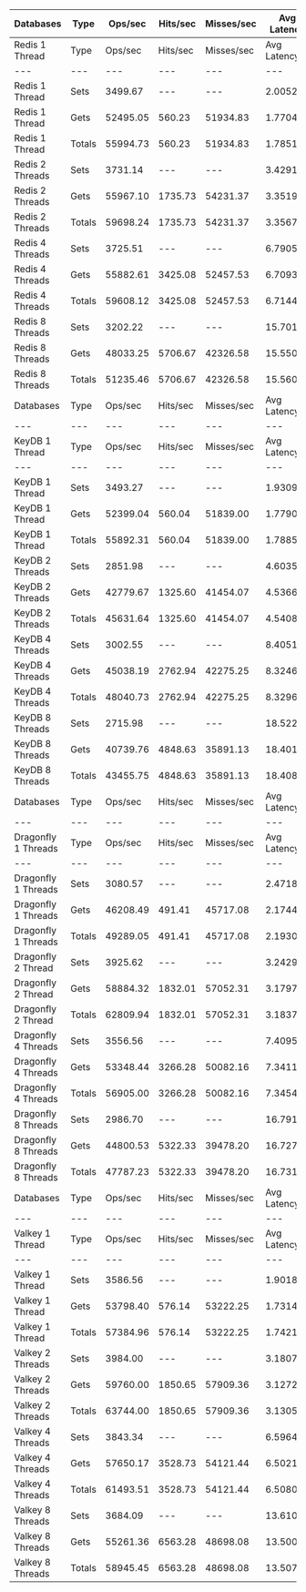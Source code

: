 | Databases | Type | Ops/sec | Hits/sec | Misses/sec | Avg Latency | p50 Latency | p99 Latency | p99.9 Latency | KB/sec |
| --- | --- | --- | --- | --- | --- | --- | --- | --- | --- |
| Redis 1 Thread | Type | Ops/sec | Hits/sec | Misses/sec | Avg Latency | p50 Latency | p99 Latency | p99.9 Latency | KB/sec |
| --- | --- | --- | --- | --- | --- | --- | --- | --- | --- |
Redis 1 Thread | Sets | 3499.67 | --- | --- | 2.00524 | 1.71900 | 5.43900 | 38.91100 | 3663.69 |
Redis 1 Thread | Gets | 52495.05 | 560.23 | 51934.83 | 1.77049 | 1.69500 | 4.12700 | 7.99900 | 2561.38 |
Redis 1 Thread | Totals | 55994.73 | 560.23 | 51934.83 | 1.78516 | 1.69500 | 4.19100 | 8.76700 | 6225.08 |
Redis 2 Threads | Sets | 3731.14 | --- | --- | 3.42910 | 3.16700 | 10.23900 | 14.78300 | 3906.01 |
Redis 2 Threads | Gets | 55967.10 | 1735.73 | 54231.37 | 3.35196 | 3.15100 | 8.38300 | 13.82300 | 3873.68 |
Redis 2 Threads | Totals | 59698.24 | 1735.73 | 54231.37 | 3.35678 | 3.15100 | 8.44700 | 13.95100 | 7779.69 |
Redis 4 Threads | Sets | 3725.51 | --- | --- | 6.79059 | 6.27100 | 17.40700 | 26.75100 | 3900.11 |
Redis 4 Threads | Gets | 55882.61 | 3425.08 | 52457.53 | 6.70936 | 6.23900 | 17.02300 | 26.62300 | 5566.42 |
Redis 4 Threads | Totals | 59608.12 | 3425.08 | 52457.53 | 6.71444 | 6.23900 | 17.02300 | 26.62300 | 9466.53 |
Redis 8 Threads | Sets | 3202.22 | --- | --- | 15.70101 | 14.52700 | 44.54300 | 68.60700 | 3352.30 |
Redis 8 Threads | Gets | 48033.25 | 5706.67 | 42326.58 | 15.55094 | 14.39900 | 43.26300 | 71.16700 | 7558.02 |
Redis 8 Threads | Totals | 51235.46 | 5706.67 | 42326.58 | 15.56032 | 14.46300 | 43.51900 | 70.65500 | 10910.32 |
| Databases | Type | Ops/sec | Hits/sec | Misses/sec | Avg Latency | p50 Latency | p99 Latency | p99.9 Latency | KB/sec |
| --- | --- | --- | --- | --- | --- | --- | --- | --- | --- |
| KeyDB 1 Thread | Type | Ops/sec | Hits/sec | Misses/sec | Avg Latency | p50 Latency | p99 Latency | p99.9 Latency | KB/sec |
| --- | --- | --- | --- | --- | --- | --- | --- | --- | --- |
KeyDB 1 Thread | Sets | 3493.27 | --- | --- | 1.93097 | 1.75100 | 5.91900 | 25.72700 | 3656.99 |
KeyDB 1 Thread | Gets | 52399.04 | 560.04 | 51839.00 | 1.77906 | 1.73500 | 3.93500 | 8.57500 | 2557.54 |
KeyDB 1 Thread | Totals | 55892.31 | 560.04 | 51839.00 | 1.78856 | 1.74300 | 3.96700 | 9.21500 | 6214.53 |
KeyDB 2 Threads | Sets | 2851.98 | --- | --- | 4.60359 | 3.61500 | 17.79100 | 24.06300 | 2985.64 |
KeyDB 2 Threads | Gets | 42779.67 | 1325.60 | 41454.07 | 4.53662 | 3.59900 | 16.76700 | 25.08700 | 2959.79 |
KeyDB 2 Threads | Totals | 45631.64 | 1325.60 | 41454.07 | 4.54080 | 3.59900 | 16.89500 | 25.08700 | 5945.43 |
KeyDB 4 Threads | Sets | 3002.55 | --- | --- | 8.40513 | 7.74300 | 21.24700 | 30.33500 | 3143.27 |
KeyDB 4 Threads | Gets | 45038.19 | 2762.94 | 42275.25 | 8.32461 | 7.71100 | 21.24700 | 30.59100 | 4488.75 |
KeyDB 4 Threads | Totals | 48040.73 | 2762.94 | 42275.25 | 8.32964 | 7.71100 | 21.24700 | 30.59100 | 7632.02 |
KeyDB 8 Threads | Sets | 2715.98 | --- | --- | 18.52266 | 17.27900 | 49.91900 | 73.21500 | 2843.28 |
KeyDB 8 Threads | Gets | 40739.76 | 4848.63 | 35891.13 | 18.40127 | 17.15100 | 50.17500 | 74.75100 | 6418.90 |
KeyDB 8 Threads | Totals | 43455.75 | 4848.63 | 35891.13 | 18.40886 | 17.27900 | 50.17500 | 74.75100 | 9262.17 |
| Databases | Type | Ops/sec | Hits/sec | Misses/sec | Avg Latency | p50 Latency | p99 Latency | p99.9 Latency | KB/sec |
| --- | --- | --- | --- | --- | --- | --- | --- | --- | --- |
| Dragonfly 1 Threads | Type | Ops/sec | Hits/sec | Misses/sec | Avg Latency | p50 Latency | p99 Latency | p99.9 Latency | KB/sec |
| --- | --- | --- | --- | --- | --- | --- | --- | --- | --- |
Dragonfly 1 Threads | Sets | 3080.57 | --- | --- | 2.47182 | 1.84700 | 8.25500 | 44.79900 | 3224.95 |
Dragonfly 1 Threads | Gets | 46208.49 | 491.41 | 45717.08 | 2.17442 | 1.83900 | 5.27900 | 9.66300 | 2252.91 |
Dragonfly 1 Threads | Totals | 49289.05 | 491.41 | 45717.08 | 2.19301 | 1.83900 | 5.31100 | 10.55900 | 5477.86 |
Dragonfly 2 Thread | Sets | 3925.62 | --- | --- | 3.24293 | 2.78300 | 11.39100 | 17.79100 | 4109.61 |
Dragonfly 2 Thread | Gets | 58884.32 | 1832.01 | 57052.31 | 3.17976 | 2.75100 | 10.94300 | 16.76700 | 4081.42 |
Dragonfly 2 Thread | Totals | 62809.94 | 1832.01 | 57052.31 | 3.18370 | 2.75100 | 11.00700 | 16.76700 | 8191.03 |
Dragonfly 4 Threads | Sets | 3556.56 | --- | --- | 7.40951 | 6.84700 | 19.19900 | 27.00700 | 3723.25 |
Dragonfly 4 Threads | Gets | 53348.44 | 3266.28 | 50082.16 | 7.34113 | 6.81500 | 18.94300 | 27.90300 | 5310.49 |
Dragonfly 4 Threads | Totals | 56905.00 | 3266.28 | 50082.16 | 7.34540 | 6.81500 | 18.94300 | 27.90300 | 9033.74 |
Dragonfly 8 Threads | Sets | 2986.70 | --- | --- | 16.79180 | 15.67900 | 47.10300 | 77.31100 | 3126.68 |
Dragonfly 8 Threads | Gets | 44800.53 | 5322.33 | 39478.20 | 16.72724 | 15.61500 | 46.84700 | 78.33500 | 7049.08 |
Dragonfly 8 Threads | Totals | 47787.23 | 5322.33 | 39478.20 | 16.73127 | 15.61500 | 46.84700 | 78.33500 | 10175.76 |
| Databases | Type | Ops/sec | Hits/sec | Misses/sec | Avg Latency | p50 Latency | p99 Latency | p99.9 Latency | KB/sec |
| --- | --- | --- | --- | --- | --- | --- | --- | --- | --- |
| Valkey 1 Thread | Type | Ops/sec | Hits/sec | Misses/sec | Avg Latency | p50 Latency | p99 Latency | p99.9 Latency | KB/sec |
| --- | --- | --- | --- | --- | --- | --- | --- | --- | --- |
Valkey 1 Thread | Sets | 3586.56 | --- | --- | 1.90189 | 1.55900 | 4.19100 | 33.02300 | 3754.65 |
Valkey 1 Thread | Gets | 53798.40 | 576.14 | 53222.25 | 1.73145 | 1.55900 | 3.55100 | 7.42300 | 2626.99 |
Valkey 1 Thread | Totals | 57384.96 | 576.14 | 53222.25 | 1.74210 | 1.55900 | 3.58300 | 8.31900 | 6381.65 |
Valkey 2 Threads | Sets | 3984.00 | --- | --- | 3.18072 | 2.97500 | 8.70300 | 13.88700 | 4170.72 |
Valkey 2 Threads | Gets | 59760.00 | 1850.65 | 57909.36 | 3.12720 | 2.94300 | 8.06300 | 13.63100 | 4133.48 |
Valkey 2 Threads | Totals | 63744.00 | 1850.65 | 57909.36 | 3.13055 | 2.94300 | 8.09500 | 13.69500 | 8304.20 |
Valkey 4 Threads | Sets | 3843.34 | --- | --- | 6.59649 | 6.11100 | 16.89500 | 25.72700 | 4023.47 |
Valkey 4 Threads | Gets | 57650.17 | 3528.73 | 54121.44 | 6.50215 | 6.07900 | 15.93500 | 23.42300 | 5737.78 |
Valkey 4 Threads | Totals | 61493.51 | 3528.73 | 54121.44 | 6.50804 | 6.07900 | 15.99900 | 23.55100 | 9761.25 |
Valkey 8 Threads | Sets | 3684.09 | --- | --- | 13.61007 | 12.73500 | 36.86300 | 71.16700 | 3856.76 |
Valkey 8 Threads | Gets | 55261.36 | 6563.28 | 48698.08 | 13.50086 | 12.67100 | 35.32700 | 66.55900 | 8693.21 |
Valkey 8 Threads | Totals | 58945.45 | 6563.28 | 48698.08 | 13.50768 | 12.67100 | 35.58300 | 67.07100 | 12549.97 |
